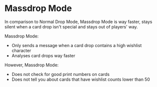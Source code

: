 # Massdrop Mode

In comparison to Normal Drop Mode, Massdrop Mode is way faster, stays silent when a card drop isn't special and stays out of players' way.

Massdrop Mode:

* Only sends a message when a card drop contains a high wishlist character
* Analyses card drops way faster

However, Massdrop Mode:

* Does not check for good print numbers on cards
* Does not tell you about cards that have wishlist counts lower than 50

